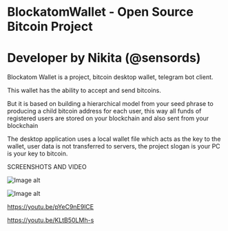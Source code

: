 # BlockatomWallet - Open Source Bitcoin Project 
# Developer by Nikita (@sensords) 

Blockatom Wallet is a project, bitcoin desktop wallet, telegram bot client. 

This wallet has the ability to accept and send bitcoins. 

But it is based on building a hierarchical model from your seed phrase to producing a child bitcoin address for each user, this way all funds of registered users are stored on your blockchain and also sent from your blockchain

The desktop application uses a local wallet file which acts as the key to the wallet, user data is not transferred to servers, the project slogan is your PC is your key to bitcoin. 

SCREENSHOTS AND VIDEO 
 
![Image alt](https://i.imgur.com/ChnBBMw.jpg)

![Image alt](https://i.imgur.com/qd8eEv2.jpg)

https://youtu.be/pYeC9nE9lCE

https://youtu.be/KLtB50LMh-s
